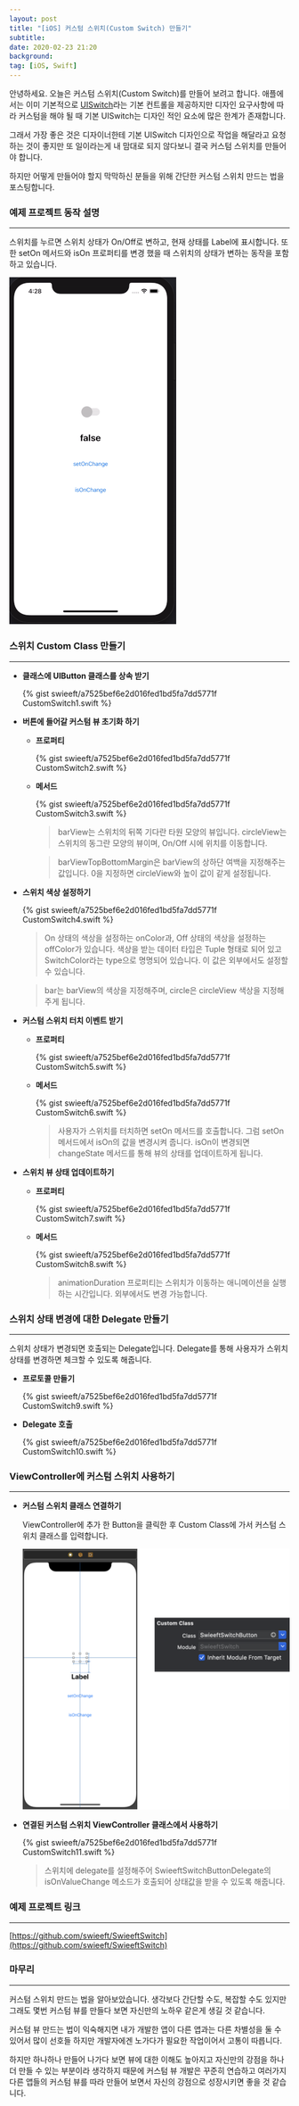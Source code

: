 ```yaml
---
layout: post
title: "[iOS] 커스텀 스위치(Custom Switch) 만들기"
subtitle:
date: 2020-02-23 21:20
background: 
tag: [iOS, Swift]
---
```


안녕하세요. 오늘은 커스텀 스위치(Custom Switch)를 만들어 보려고 합니다. 애플에서는 이미 기본적으로 [UISwitch](https://developer.apple.com/documentation/uikit/uiswitch)라는 기본 컨트롤을 제공하지만 디자인 요구사항에 따라 커스텀을 해야 될 때 기본 UISwitch는 디자인 적인 요소에 많은 한계가 존재합니다. 

그래서 가장 좋은 것은 디자이너한테 기본 UISwitch 디자인으로 작업을 해달라고 요청하는 것이 좋지만 또 일이라는게 내 맘대로 되지 않다보니 결국 커스텀 스위치를 만들어야 합니다.

하지만 어떻게 만들어야 할지 막막하신 분들을 위해 간단한 커스텀 스위치 만드는 법을 포스팅합니다.

### 예제 프로젝트 동작 설명

---

스위치를 누르면 스위치 상태가 On/Off로 변하고, 현재 상태를 Label에 표시합니다. 또한 setOn 메서드와 isOn 프로퍼티를 변경 했을 때 스위치의 상태가 변하는 동작을 포함하고 있습니다.
  
  ![swieeftSwitch.gif](https://raw.githubusercontent.com/swieeft/SwieeftSwitch/master/Resource/swieeftSwitch.gif)

### 스위치 Custom Class 만들기

---

- **클래스에 UIButton 클래스를 상속 받기**

  <p>{% gist swieeft/a7525bef6e2d016fed1bd5fa7dd5771f CustomSwitch1.swift %}</p>

- **버튼에 들어갈 커스텀 뷰 초기화 하기**
  
  - **프로퍼티**

    <p>{% gist swieeft/a7525bef6e2d016fed1bd5fa7dd5771f CustomSwitch2.swift %}</p>

  - **메서드**

    <p>{% gist swieeft/a7525bef6e2d016fed1bd5fa7dd5771f CustomSwitch3.swift %}</p>

    > barView는 스위치의 뒤쪽 기다란 타원 모양의 뷰입니다. circleView는 스위치의 동그란 모양의 뷰이며, On/Off 시에 위치를 이동합니다.

    > barViewTopBottomMargin은 barView의 상하단 여백을 지정해주는 값입니다. 0을 지정하면 circleView와 높이 값이 같게 설정됩니다.

- **스위치 색상 설정하기**

  <p> {% gist swieeft/a7525bef6e2d016fed1bd5fa7dd5771f CustomSwitch4.swift %} </p>

  > On 상태의 색상을 설정하는 onColor과, Off 상태의 색상을 설정하는 offColor가 있습니다. 색상을 받는 데이터 타입은 Tuple 형태로 되어 있고 SwitchColor라는 type으로 명명되어 있습니다. 이 값은 외부에서도 설정할 수 있습니다.

  > bar는 barView의 색상을 지정해주며, circle은 circleView 색상을 지정해주게 됩니다.

- **커스텀 스위치 터치 이벤트 받기**

  - **프로퍼티**
  
    <p> {% gist swieeft/a7525bef6e2d016fed1bd5fa7dd5771f CustomSwitch5.swift %} </p>

  - **메서드**

    <p> {% gist swieeft/a7525bef6e2d016fed1bd5fa7dd5771f CustomSwitch6.swift %} </p>

    > 사용자가 스위치를 터치하면 setOn 메서드를 호출합니다. 그럼 setOn 메서드에서 isOn의 값을 변경시켜 줍니다.
      isOn이 변경되면 changeState 메서드를 통해 뷰의 상태를 업데이트하게 됩니다.

- **스위치 뷰 상태 업데이트하기**
    
  - **프로퍼티**

    <p> {% gist swieeft/a7525bef6e2d016fed1bd5fa7dd5771f CustomSwitch7.swift %} </p>

  - **메서드**

    <p> {% gist swieeft/a7525bef6e2d016fed1bd5fa7dd5771f CustomSwitch8.swift %} </p>

    > animationDuration 프로퍼티는 스위치가 이동하는 애니메이션을 실행하는 시간입니다. 외부에서도 변경 가능합니다.

### 스위치 상태 변경에 대한 Delegate 만들기

---

스위치 상태가 변경되면 호출되는 Delegate입니다. Delegate를 통해 사용자가 스위치 상태를 변경하면 체크할 수 있도록 해줍니다.

- **프로토콜 만들기**

  <p> {% gist swieeft/a7525bef6e2d016fed1bd5fa7dd5771f CustomSwitch9.swift %} </p>

- **Delegate 호출**

  <p> {% gist swieeft/a7525bef6e2d016fed1bd5fa7dd5771f CustomSwitch10.swift %} </p>

### ViewController에 커스텀 스위치 사용하기

---

- **커스텀 스위치 클래스 연결하기**

  ViewController에 추가 한 Button을 클릭한 후 Custom Class에 가서 커스텀 스위치 클래스를 입력합니다.

  ![customSwitch.png](/assets/images/posts/2020-02-23/customSwitch.png)

- **연결된 커스텀 스위치 ViewController 클래스에서 사용하기**

  <p> {% gist swieeft/a7525bef6e2d016fed1bd5fa7dd5771f CustomSwitch11.swift %} </p>

  > 스위치에 delegate를 설정해주어 SwieeftSwitchButtonDelegate의 isOnValueChange 메소드가 호출되어 상태값을 받을 수 있도록 해줍니다.

### 예제 프로젝트 링크

---

[https://github.com/swieeft/SwieeftSwitch](https://github.com/swieeft/SwieeftSwitch)

### 마무리

---

커스텀 스위치 만드는 법을 알아보았습니다. 생각보다 간단할 수도, 복잡할 수도 있지만 그래도 몇번 커스텀 뷰를 만들다 보면 자신만의 노하우 같은게 생길 것 같습니다.

커스텀 뷰 만드는 법이 익숙해지면 내가 개발한 앱이 다른 앱과는 다른 차별성을 둘 수 있어서 많이 선호들 하지만 개발자에겐 노가다가 필요한 작업이어서 고통이 따릅니다.

하지만 하나하나 만들어 나가다 보면 뷰에 대한 이해도 높아지고 자신만의 강점을 하나 더 만들 수 있는 부분이라 생각하지 때문에 커스텀 뷰 개발은 꾸준히 연습하고 여러가지 다른 앱들의 커스텀 뷰를 따라 만들어 보면서 자신의 강점으로 성장시키면 좋을 것 같습니다.
